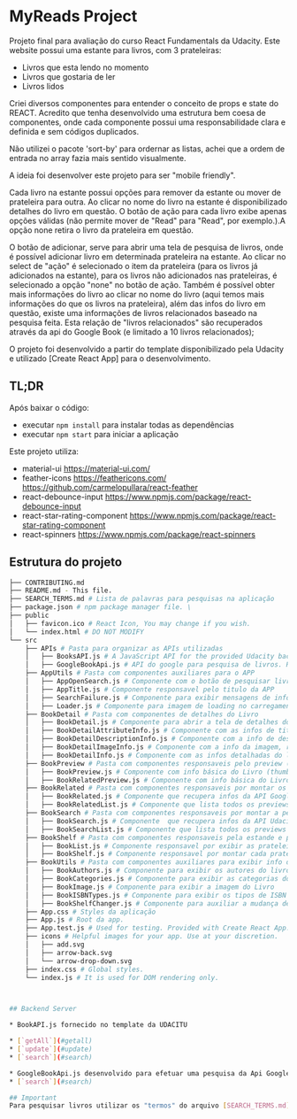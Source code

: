 # MyReads Project

Projeto final para avaliação do curso React Fundamentals da Udacity. Este website possui uma estante para livros, com 3 prateleiras:
* Livros que esta lendo no momento
* Livros que gostaria de ler
* Livros lidos

Criei diversos componentes para entender o conceito de props e state do REACT. Acredito que tenha desenvolvido uma estrutura bem coesa de componentes, onde cada componente possui uma responsabilidade clara e definida e sem códigos duplicados.

Não utilizei o pacote 'sort-by' para ordernar as listas, achei que a ordem de entrada no array fazia mais sentido visualmente.

A ideia foi desenvolver este projeto para ser "mobile friendly".

Cada livro na estante possui opções para remover da estante ou mover de prateleira para outra. Ao clicar no nome do livro na estante é disponibilizado detalhes do livro em questão. O botão de ação para cada livro exibe apenas opções válidas (não permite
mover de "Read" para "Read", por exemplo.).A opção none retira o livro da prateleira em questão.

O botão de adicionar, serve para abrir uma tela de pesquisa de livros, onde é possível adicionar livro em determinada prateleira na estante. Ao clicar no select de "ação" é selecionado o item da prateleira (para os livros já adicionados na estante), para os livros não adicionados nas prateleiras, é selecionado a opção "none" no botão de ação. Também é possível obter mais informações do livro ao clicar no nome do livro (aqui temos mais informações do que os livros na prateleira), além das infos do livro em questão, existe uma informações de livros relacionados baseado na pesquisa feita. Esta relação de "livros relacionados" são recuperados através da api do Google Book (e limitado a 10 livros relacionados);

O projeto foi desenvolvido a partir do template disponibilizado pela Udacity e utilizado [Create React App] para o desenvolvimento.

## TL;DR

Após baixar o código:
* executar `npm install` para instalar todas as dependências 
* executar `npm start` para iniciar a aplicação

Este projeto utiliza:
* material-ui https://material-ui.com/
* feather-icons https://feathericons.com/  https://github.com/carmelopullara/react-feather
* react-debounce-input https://www.npmjs.com/package/react-debounce-input
* react-star-rating-component https://www.npmjs.com/package/react-star-rating-component
* react-spinners https://www.npmjs.com/package/react-spinners

## Estrutura do projeto
```bash
├── CONTRIBUTING.md
├── README.md - This file.
├── SEARCH_TERMS.md # Lista de palavras para pesquisas na aplicação
├── package.json # npm package manager file. \
├── public
│   ├── favicon.ico # React Icon, You may change if you wish.
│   └── index.html # DO NOT MODIFY
└── src
    ├── APIs # Pasta para organizar as APIs utilizadas
    │   ├── BooksAPI.js # A JavaScript API for the provided Udacity backend.
    │   ├── GoogleBookApi.js # API do google para pesquisa de livros. Retorna 10 livros na chamada
    ├── AppUtils # Pasta com componentes auxiliares para o APP
    │   ├── AppOpenSearch.js # Componente com o botão de pesquisar livros na BookAPI
    │   ├── AppTitle.js # Componente responsavel pelo titulo da APP
    │   ├── SearchFailure.js # Componente para exibir mensagens de info para o Usuário
    │   ├── Loader.js # Componente para imagem de loading no carregamento de resultado
    ├── BookDetail # Pasta com componentes de detalhes do Livro
    │   ├── BookDetail.js # Componente para abrir a tela de detalhes do livro
    │   ├── BookDetailAttributeInfo.js # Componente com as infos de titulo/subtitulo, autores, paginas, editora, etc
    │   ├── BookDetailDescriptionInfo.js # Componente com a info de descrição do livro/sumário
    │   ├── BookDetailImageInfo.js # Componente com a info da imagem, ratings e ISBNs
    │   ├── BookDetailInfo.js # Componente com as infos detalhadas do livro
    ├── BookPreview # Pasta com componentes responsaveis pelo preview (info básica do livro)
    │   ├── BookPreview.js # Componente com info básica do Livro (thumbnail, titulo, autores, etc)
    │   ├── BookRelatedPreview.js # Componente com info básica do Livro relacionado (thumbnail, titulo, autores, etc)
    ├── BookRelated # Pasta com componentes responsaveis por montar os livros relacionados
    │   ├── BookRelated.js # Componente que recupera infos da API Google
    │   ├── BookRelatedList.js # Componente que lista todos os previews dos livros recuperados da API Google
    ├── BookSearch # Pasta com componentes responsaveis por montar a pesquisa dos livros
    │   ├── BookSearch.js # Componente  que recupera infos da API Udacity
    │   ├── BookSearchList.js # Componente que lista todos os previews dos livros recuperados da API Udacity
    ├── BookShelf # Pasta com componentes responsaveis pela estande e prateleiras do App
    │   ├── BookList.js # Componente responsavel por exibir as prateleiras/estantes de cada tipo de livro
    │   ├── BookShelf.js # Componente responsavel por montar cada prateleira/estante com seus livros
    ├── BookUtils # Pasta com componentes auxiliares para exibir info do livro
    │   ├── BookAuthors.js # Componente para exibir os autores do livro
    │   ├── BookCategories.js # Componente para exibir as categorias do livro
    │   ├── BookImage.js # Componente para exibir a imagem do Livro
    │   ├── BookISBNTypes.js # Componente para exibir os tipos de ISBN do livro
    │   ├── BookShelfChanger.js # Componente para auxiliar a mudança de prateleira/estante do livro
    ├── App.css # Styles da aplicação
    ├── App.js # Root da app.
    ├── App.test.js # Used for testing. Provided with Create React App. Testing is encouraged, but not required.
    ├── icons # Helpful images for your app. Use at your discretion.
    │   ├── add.svg
    │   ├── arrow-back.svg
    │   └── arrow-drop-down.svg
    ├── index.css # Global styles.
    └── index.js # It is used for DOM rendering only.



## Backend Server

* BookAPI.js fornecido no template da UDACITU

* [`getAll`](#getall)
* [`update`](#update)
* [`search`](#search)

* GoogleBookApi.js desenvolvido para efetuar uma pesquisa da Api Google Book, utilizando autenticação por chave.
* [`search`](#search)

## Important
Para pesquisar livros utilizar os "termos" do arquivo [SEARCH_TERMS.md](SEARCH_TERMS.md).


